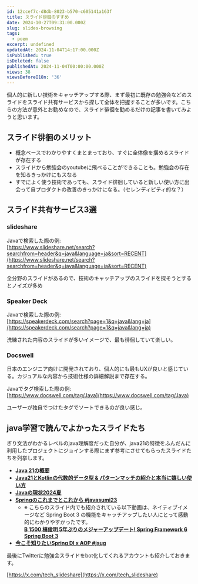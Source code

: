 ```yaml
---
id: 12ccef7c-d8db-8023-b570-c605141a163f
title: スライド徘徊のすすめ
date: 2024-10-27T09:31:00.000Z
slug: slides-browsing
tags:
  - poem
excerpt: undefined
updatedAt: 2024-11-04T14:17:00.000Z
isPublished: true
isDeleted: false
publishedAt: 2024-11-04T00:00:00.000Z
views: 38
viewsBeforeI18n: '36'
---
```


個人的に新しい技術をキャッチアップする際、まず最初に既存の勉強会などのスライドをスライド共有サービスから探して全体を把握することが多いです。こちらの方法が意外とお勧めなので、スライド徘徊を勧めるだけの記事を書いてみようと思います。  
  
  
## スライド徘徊のメリット  
  
- 概念ベースでわかりやすくまとまっており、すぐに全体像を掴めるスライドが存在する  
- スライドから勉強会のyoutubeに飛べることができることも。勉強会の存在を知るきっかけにもスなる  
- すでによく使う技術であっても、スライド徘徊していると新しい使い方に出会って自プロダクトの改善のきっかけになる。（セレンディピティ的な？）  
  
## スライド共有サービス3選  
  
  
### slideshare  
  
  
<Bookmark href="https://www.slideshare.net/" />
  
  
Javaで検索した際の例:  
[https://www.slideshare.net/search?searchfrom=header&q=java&language=ja&sort=RECENT](https://www.slideshare.net/search?searchfrom=header&q=java&language=ja&sort=RECENT)  
  
  
全分野のスライドがあるので、技術のキャッチアップのスライドを探そうとするとノイズが多め  
  
  
### **Speaker Deck**  
  
  
<Bookmark href="https://speakerdeck.com/" />
  
  
Javaで検索した際の例:  
[https://speakerdeck.com/search?page=1&q=java&lang=ja](https://speakerdeck.com/search?page=1&q=java&lang=ja)  
  
  
洗練された内容のスライドが多いイメージで、最も徘徊していて楽しい。  
  
  
### **Docswell**  
  
  
<Bookmark href="https://www.docswell.com/" />
  
  
日本のエンジニア向けに開発されており、個人的にも最もUXが良いと感じている。カジュアルな内容から技術仕様の詳細解説まで存在する。  
  
  
Javaでタグ検索した際の例:  
[https://www.docswell.com/tag/Java](https://www.docswell.com/tag/Java)  
  
  
ユーザーが独自でつけたタグでソートできるのが良い感じ。  
  
  
## java学習で読んでよかったスライドたち  
  
  
ぎり文法がわかるレベルのjava理解度だった自分が、java21の特徴をふんだんに利用したプロジェクトにジョインする際にまず参考にさせてもらったスライドたちを列挙します。  
  
- [**Java 21の概要**](https://speakerdeck.com/kishida/outline-of-java-21)  
- [**Java21とKotlinの代数的データ型 & パターンマッチの紹介と本当に嬉しい使い方**](https://speakerdeck.com/yuitosato/algebraic-data-type-in-java-and-kotlin-happy-use-of-pattern-match)  
- [**Javaの現状2024夏**](https://speakerdeck.com/kishida/java-current-status-2024-summer)  
- [**Springのこれまでとこれから #javasumi23**](https://www.docswell.com/s/MasatoshiTada/ZVV7NV-spring-current-and-future)  
	- ※ こちらのスライド内でも紹介されている以下動画は、ネイティブイメージなど Spring Boot 3 の機能をキャッチアップしたい人にとって感動的にわかりやすかったです。  
	[**B 1500 槙俊明 5年ぶりのメジャーアップデート! Spring Framework 6 Spring Boot 3**](https://www.youtube.com/watch?v=tnq4NBrlhHY)  
- [**今こそ知りたいSpring DI x AOP #jsug**](https://www.docswell.com/s/MasatoshiTada/Z818E5-spring-di-aop-for-every-developers)  
  
最後にTwitterに勉強会スライドをbot化してくれるアカウントも紹介しておきます。  
  
  
[https://x.com/tech_slideshare](https://x.com/tech_slideshare)  
  
